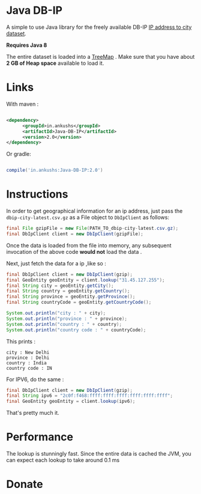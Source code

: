 # Java DB-IP
A simple to use Java library for the freely available DB-IP [IP address to city dataset](https://db-ip.com/db/download/city).

**Requires Java 8**

The entire dataset is loaded into a [TreeMap](https://docs.oracle.com/javase/8/docs/api/allclasses-noframe.html) . Make sure that you have about **2 GB of Heap space** available to load it.

# Links 

With maven :

```xml

<dependency>
	  <groupId>in.ankushs</groupId>
	  <artifactId>Java-DB-IP</artifactId>
	  <version>2.0</version>
</dependency>
```

Or gradle:

```groovy

compile('in.ankushs:Java-DB-IP:2.0')

```


# Instructions
In order to get geographical information for an ip address, just pass the `dbip-city-latest.csv.gz` as a File object to `DbIpClient` as follows:

```java
final File gzipFile = new File(PATH_TO_dbip-city-latest.csv.gz);
final DbIpClient client = new DbIpClient(gzipFile);
```

Once the data is loaded from the file into memory, any subsequent invocation of the above code **would not** load the data . 

Next, just fetch the data for a ip ,like so :

```java
final DbIpClient client = new DbIpClient(gzip);
final GeoEntity geoEntity = client.lookup("31.45.127.255");
final String city = geoEntity.getCity();
final String country = geoEntity.getCountry();
final String province = geoEntity.getProvince();
final String countryCode = geoEntity.getCountryCode();

System.out.println("city : " + city);
System.out.println("province : " + province);
System.out.println("country : " + country);
System.out.println("country code : " + countryCode);


```

This prints : 

```
city : New Delhi
province : Delhi
country : India
country code : IN
```


For IPV6, do the same :

```java
final DbIpClient client = new DbIpClient(gzip);
final String ipv6 = "2c0f:f468:ffff:ffff:ffff:ffff:ffff:ffff";
final GeoEntity geoEntity = client.lookup(ipv6);

```

That's pretty much it.

# Performance
The lookup is stunningly fast. Since the entire data is cached the JVM, you can expect each lookup to take around 0.1 ms

# Donate


